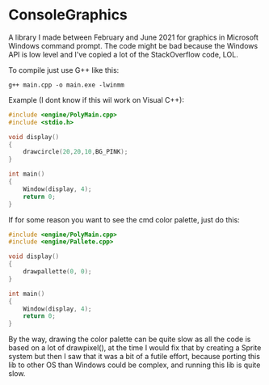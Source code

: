 # ConsoleGraphics
A library I made between February and June 2021 for graphics in Microsoft Windows command prompt.
The code might be bad because the Windows API is low level and I've copied a lot of the StackOverflow code, LOL.

To compile just use G++ like this:
```
g++ main.cpp -o main.exe -lwinmm
```
Example (I dont know if this wil work on Visual C++):

```cpp
#include <engine/PolyMain.cpp>
#include <stdio.h>

void display()
{
	drawcircle(20,20,10,BG_PINK);
}

int main()
{
	Window(display, 4);
	return 0;
}

```
If for some reason you want to see the cmd color palette, just do this:
```cpp
#include <engine/PolyMain.cpp>
#include <engine/Pallete.cpp>

void display()
{
	drawpallette(0, 0);
}

int main()
{
	Window(display, 4);
	return 0;
}

```
By the way, drawing the color palette can be quite slow as all the code is based on a lot of drawpixel(), at the time I would fix that by creating a Sprite system but then I saw that it was a bit of a futile effort, because porting this lib to other OS than Windows could be complex, and running this lib is quite slow.
